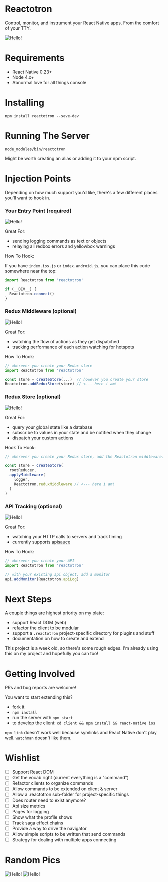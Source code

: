 # Reactotron

Control, monitor, and instrument your React Native apps.  From the comfort of your TTY.

<img src='./images/Reactotron.gif' alt="Hello!" />

# Requirements

* React Native 0.23+
* Node 4.x+
* Abnormal love for all things console


# Installing

`npm install reactotron --save-dev`


# Running The Server

`node_modules/bin/reactotron`

Might be worth creating an alias or adding it to your npm script.


# Injection Points

Depending on how much support you'd like, there's a few different places you'll want to hook in.

### Your Entry Point (required)

<img src='./images/Yellowbox.jpg' alt="Hello!" />

Great For:

* sending logging commands as text or objects
* relaying all redbox errors and yellowbox warnings

How To Hook:

If you have `index.ios.js` or `index.android.js`, you can place this code somewhere near the top:

```js
import Reactotron from 'reactotron'

if (__DEV__) {
  Reactotron.connect()
}
```

### Redux Middleware (optional)

<img src='./images/ReduxActions.jpg' alt="Hello!" />

Great For:

* watching the flow of actions as they get dispatched
* tracking performance of each action watching for hotspots

How To Hook:

```js
// wherever you create your Redux store
import Reactotron from 'reactotron'

const store = createStore(...)  // however you create your store
Reactotron.addReduxStore(store) // <--- here i am!
```

### Redux Store (optional)

<img src='./images/ReduxSubscriptions.jpg' alt="Hello!" />

Great For:

* query your global state like a database
* subscribe to values in your state and be notified when they change
* dispatch your custom actions

Hook To Hook:

```js
// wherever you create your Redux store, add the Reactotron middleware:

const store = createStore(
  rootReducer,
  applyMiddleware(
    logger,
    Reactotron.reduxMiddleware // <--- here i am!
  )
)

```

### API Tracking (optional)

<img src='./images/Api.jpg' alt="Hello!" />

Great For:

* watching your HTTP calls to servers and track timing
* currently supports [apisauce](https://github.com/skellock/apisauce)

How To Hook:

```js
// wherever you create your API
import Reactotron from 'reactotron'

// with your existing api object, add a monitor
api.addMonitor(Reactotron.apiLog)
```


# Next Steps

A couple things are highest priority on my plate:

* support React DOM (web)
* refactor the client to be modular
* support a `.reactotron` project-specific directory for plugins and stuff
* documentation on how to create and extend

This project is a week old, so there's some rough edges.  I'm already using this on my project and hopefully you can too!


# Getting Involved

PRs and bug reports are welcome!

You want to start extending this?

* fork it
* `npm install`
* run the server with `npm start`
* to develop the client: `cd client && npm install && react-native ios`

`npm link` doesn't work well because symlinks and React Native don't play well.  `watchman` doesn't like them.


# Wishlist

* [ ] Support React DOM
* [ ] Get the vocab right (current everything is a "command")
* [ ] Refactor clients to organize commands
* [ ] Allow commands to be extended on client & server
* [ ] Allow a .reactotron sub-folder for project-specific things
* [ ] Does router need to exist anymore?
* [ ] Api size metrics
* [ ] Pages for logging
* [ ] Show what the profile shows
* [ ] Track saga effect chains
* [ ] Provide a way to drive the navigator
* [ ] Allow simple scripts to be written that send commands
* [ ] Strategy for dealing with multiple apps connecting

# Random Pics


<img src='./images/MainInterface.jpg' alt="Hello!" />

<img src='./images/Dispatch.jpg' alt="Hello!" />
